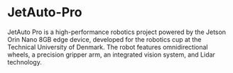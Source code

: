 # JetAuto-Pro
JetAuto Pro is a high-performance robotics project powered by the Jetson Orin Nano 8GB edge device, developed for the robotics cup at the Technical University of Denmark. The robot features omnidirectional wheels, a precision gripper arm, an integrated vision system, and Lidar technology. 
